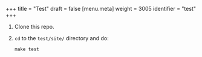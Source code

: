 +++
title = "Test"
draft = false
[menu.meta]
  weight = 3005
  identifier = "test"
+++

1.  Clone this repo.
2.  `cd` to the `test/site/` directory and do:

    ```text
    make test
    ```

